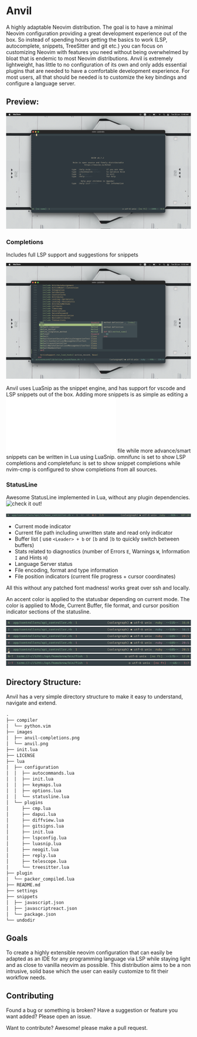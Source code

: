 # Anvil
A highly adaptable Neovim distribution. The goal is to have a minimal Neovim
configuration providing a great development experience out of the box.
So instead of spending hours getting the basics to work (LSP, autocomplete,
snippets, TreeSitter and git etc.) you can focus on customizing Neovim with
features you need without being overwhelmed by bloat that is endemic to most
Neovim distributions. Anvil is extremely lightweight, has little to no
configuration of its own and only adds essential plugins that are needed to
have a comfortable development experience. For most users, all that should be
needed is to customize the key bindings and configure a language server.

## Preview:
![anvil preview](/images/anvil.png?raw=true "anvil preview")

### Completions

Includes full LSP support and suggestions for snippets

![anvil completions preview](/images/anvil-completions.png?raw=true "anvil completions preview")

Anvil uses LuaSnip as the snippet engine, and has support for vscode and LSP snippets out of the box.
Adding more snippets is as simple as editing a ![json file](./snippets/javascript.json "link to
javascript.json file containing example snippets") file while more advance/smart snippets can be written
in Lua using LuaSnip. omnifunc is set to show LSP completions and completefunc is set to show snippet
completions while nvim-cmp is configured to show completions from all sources.

### StatusLine

Awesome StatusLine implemented in Lua, without any plugin dependencies.
![check it out!](/lua/configuration/statusline.lua "link to anvil statusline code")

![StatusLine preview](/images/statusline.png?raw=true "StatusLine preview")

- Current mode indicator
- Current file path including unwritten state and read only indicator
- Buffer list ( use `<Leader> + b` or `[b` and `]b` to quickly switch between buffers)
- Stats related to diagnostics (number of Errors `E`, Warnings `W`, Information `I` and Hints `H`)
- Language Server status
- File encoding, format and type information
- File position indicators (current file progress + cursor coordinates)

All this without any patched font madness! works great over ssh and locally.

An accent color is applied to the statusbar depending on current mode. The color is applied to Mode,
Current Buffer, file format, and cursor position indicator sections of the statusline.

![StatusLine normal mode preview](/images/normal.png?raw=true "StatusLine normal mode preview")
![StatusLine insert mode preview](/images/insert.png?raw=true "StatusLine insert mode preview")
![StatusLine replace mode preview](/images/replace.png?raw=true "StatusLine replace mode preview")
![StatusLine visual mode preview](/images/visual.png?raw=true "StatusLine visual mode preview")
![StatusLine command mode preview](/images/command.png?raw=true "StatusLine command mode preview")
![StatusLine normal mode terminal preview](/images/normal-terminal.png?raw=true "StatusLine normal mode terminal preview")
![StatusLine insert mode terminal preview](/images/insert-terminal.png?raw=true "StatusLine insert mode terminal preview p")


## Directory Structure:

Anvil has a very simple directory structure to make it easy to understand, navigate and extend.

```
.
├── compiler
│  └── python.vim
├── images
│  ├── anvil-completions.png
│  └── anvil.png
├── init.lua
├── LICENSE
├── lua
│  ├── configuration
│  │  ├── autocommands.lua
│  │  ├── init.lua
│  │  ├── keymaps.lua
│  │  ├── options.lua
│  │  └── statusline.lua
│  └── plugins
│     ├── cmp.lua
│     ├── dapui.lua
│     ├── diffview.lua
│     ├── gitsigns.lua
│     ├── init.lua
│     ├── lspconfig.lua
│     ├── luasnip.lua
│     ├── neogit.lua
│     ├── reply.lua
│     ├── telescope.lua
│     └── treesitter.lua
├── plugin
│  └── packer_compiled.lua
├── README.md
├── settings
├── snippets
│  ├── javascript.json
│  ├── javascriptreact.json
│  └── package.json
└── undodir
```
## Goals

To create a highly extensible neovim configuration that can easily be adapted as an IDE for
any programming language via LSP while staying light and as close to vanilla neovim as possible.
This distribution aims to be a non intrusive, solid base which the user can easily customize to
fit their workflow needs.

## Contributing
Found a bug or something is broken?
Have a suggestion or feature you want added?
Please open an issue.

Want to contribute? Awesome! please make a pull request.
